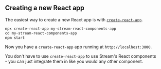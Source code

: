 ## Creating a new React app

The easiest way to create a new React app is with [`create-react-app`](https://github.com/facebook/create-react-app).

```txt
npx create-react-app my-stream-react-components-app
cd my-stream-react-components-app
npm start
```

Now you have a `create-react-app` app running at `http://localhost:3000`.

You don't have to use `create-react-app` to use Stream's React components - you can just integrate them in like you would any other component.
